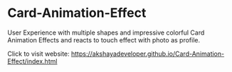# Card-Animation-Effect

User Experience with multiple shapes and impressive colorful Card Animation Effects  and reacts to touch effect with photo as profile.

Click to visit website: https://akshayadeveloper.github.io/Card-Animation-Effect/index.html

